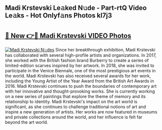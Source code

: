 ## Madi Krstevski Le𝚊ked N𝚞de - Part-rtQ Video Le𝚊ks - Hot Onlyf𝚊ns Photos kl7j3

# <h2><a href="http://ab17146.deff.icu/?id=Madi+Krstevski">🔗 New 👉🔴 Madi Krstevski VIDEO Photos</a></h2>

[![Madi Krstevski N𝚞des](https://i.imgur.com/rIISA9y.gif)](http://ab17146.deff.icu/?id=Madi+Krstevski)
Since her breakthrough exhibition, Madi Krstevski has collaborated with several high-profile artists and organizations. In 2017, she worked with the British fashion brand Burberry to create a series of limited-edition scarves inspired by her artwork. In 2018, she was invited to participate in the Venice Biennale, one of the most prestigious art events in the world. Madi Krstevski has also received several awards for her work, including the Young Artist of the Year Award from the British Art Awards in 2016. Madi Krstevski continues to push the boundaries of contemporary art with her innovative and thought-provoking works. She is currently working on a new series of paintings that explore the theme of memory and its relationship to identity. Madi Krstevski's impact on the art world is significant, as she continues to challenge traditional notions of art and inspire a new generation of artists. Her works are now featured in museums and private collections around the world, and her influence is felt far beyond the art world.
